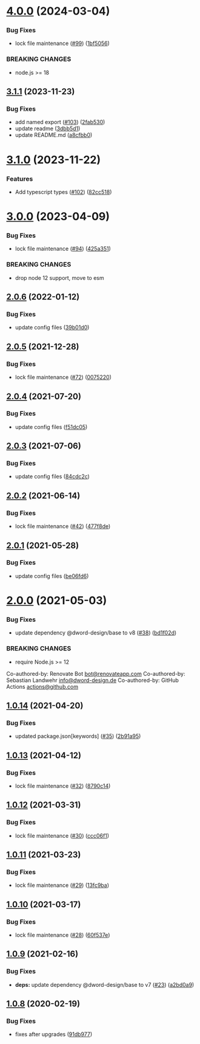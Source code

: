 # [4.0.0](https://github.com/dword-design/package-name-regex/compare/v3.1.1...v4.0.0) (2024-03-04)


### Bug Fixes

* lock file maintenance ([#99](https://github.com/dword-design/package-name-regex/issues/99)) ([1bf5056](https://github.com/dword-design/package-name-regex/commit/1bf5056a5f3e2eefb3532ec07363bc15128538cb))


### BREAKING CHANGES

* node.js >= 18

## [3.1.1](https://github.com/dword-design/package-name-regex/compare/v3.1.0...v3.1.1) (2023-11-23)


### Bug Fixes

* add named export ([#103](https://github.com/dword-design/package-name-regex/issues/103)) ([2fab530](https://github.com/dword-design/package-name-regex/commit/2fab5302037c457a872a9abe936c5c33c1eb266d))
* update readme ([3dbb5d1](https://github.com/dword-design/package-name-regex/commit/3dbb5d14b2fb55b4c0d31718e83b07827c5c5456))
* update README.md ([a8cfbb0](https://github.com/dword-design/package-name-regex/commit/a8cfbb058e9f7bb8d80207481fbaf02b2bd1ccc6))

# [3.1.0](https://github.com/dword-design/package-name-regex/compare/v3.0.0...v3.1.0) (2023-11-22)


### Features

* Add typescript types ([#102](https://github.com/dword-design/package-name-regex/issues/102)) ([82cc518](https://github.com/dword-design/package-name-regex/commit/82cc5180dab934c13d156c5b64260d38b6309b10))

# [3.0.0](https://github.com/dword-design/package-name-regex/compare/v2.0.6...v3.0.0) (2023-04-09)


### Bug Fixes

* lock file maintenance ([#94](https://github.com/dword-design/package-name-regex/issues/94)) ([425a351](https://github.com/dword-design/package-name-regex/commit/425a351fbdfbb414a3530ff4c3ef14f3220557bc))


### BREAKING CHANGES

* drop node 12 support, move to esm

## [2.0.6](https://github.com/dword-design/package-name-regex/compare/v2.0.5...v2.0.6) (2022-01-12)


### Bug Fixes

* update config files ([39b01d0](https://github.com/dword-design/package-name-regex/commit/39b01d01aa207ba7a9f9e41bfe40049da036d7b7))

## [2.0.5](https://github.com/dword-design/package-name-regex/compare/v2.0.4...v2.0.5) (2021-12-28)


### Bug Fixes

* lock file maintenance ([#72](https://github.com/dword-design/package-name-regex/issues/72)) ([0075220](https://github.com/dword-design/package-name-regex/commit/00752205cd9df0c4714b9f2577eaf98a55ada68d))

## [2.0.4](https://github.com/dword-design/package-name-regex/compare/v2.0.3...v2.0.4) (2021-07-20)


### Bug Fixes

* update config files ([f51dc05](https://github.com/dword-design/package-name-regex/commit/f51dc05f4ebb7d8c6ccee726f280371f6ed27fff))

## [2.0.3](https://github.com/dword-design/package-name-regex/compare/v2.0.2...v2.0.3) (2021-07-06)


### Bug Fixes

* update config files ([84cdc2c](https://github.com/dword-design/package-name-regex/commit/84cdc2c177146bf1b843a05e403b621e9aa8bbd2))

## [2.0.2](https://github.com/dword-design/package-name-regex/compare/v2.0.1...v2.0.2) (2021-06-14)


### Bug Fixes

* lock file maintenance ([#42](https://github.com/dword-design/package-name-regex/issues/42)) ([477f8de](https://github.com/dword-design/package-name-regex/commit/477f8ded1cf6189cafc8d79d7ddddc8332ac88ee))

## [2.0.1](https://github.com/dword-design/package-name-regex/compare/v2.0.0...v2.0.1) (2021-05-28)


### Bug Fixes

* update config files ([be06fd6](https://github.com/dword-design/package-name-regex/commit/be06fd64396cae7e7e224a598385798812b24f31))

# [2.0.0](https://github.com/dword-design/package-name-regex/compare/v1.0.14...v2.0.0) (2021-05-03)


### Bug Fixes

* update dependency @dword-design/base to v8 ([#38](https://github.com/dword-design/package-name-regex/issues/38)) ([bd1f02d](https://github.com/dword-design/package-name-regex/commit/bd1f02d043fa745fb83665d0d53680aec91bf407))


### BREAKING CHANGES

* require Node.js >= 12

Co-authored-by: Renovate Bot <bot@renovateapp.com>
Co-authored-by: Sebastian Landwehr <info@dword-design.de>
Co-authored-by: GitHub Actions <actions@github.com>

## [1.0.14](https://github.com/dword-design/package-name-regex/compare/v1.0.13...v1.0.14) (2021-04-20)


### Bug Fixes

* updated package.json[keywords] ([#35](https://github.com/dword-design/package-name-regex/issues/35)) ([2b91a95](https://github.com/dword-design/package-name-regex/commit/2b91a95fb94c8f057abdc0c24614004c6d9882be))

## [1.0.13](https://github.com/dword-design/package-name-regex/compare/v1.0.12...v1.0.13) (2021-04-12)


### Bug Fixes

* lock file maintenance ([#32](https://github.com/dword-design/package-name-regex/issues/32)) ([8790c14](https://github.com/dword-design/package-name-regex/commit/8790c14c2270ad58374d946a091c9763daf1fd0b))

## [1.0.12](https://github.com/dword-design/package-name-regex/compare/v1.0.11...v1.0.12) (2021-03-31)


### Bug Fixes

* lock file maintenance ([#30](https://github.com/dword-design/package-name-regex/issues/30)) ([ccc06f1](https://github.com/dword-design/package-name-regex/commit/ccc06f1d418e423f2f00776059c691d3d494dd36))

## [1.0.11](https://github.com/dword-design/package-name-regex/compare/v1.0.10...v1.0.11) (2021-03-23)


### Bug Fixes

* lock file maintenance ([#29](https://github.com/dword-design/package-name-regex/issues/29)) ([13fc9ba](https://github.com/dword-design/package-name-regex/commit/13fc9ba0c9e568b94d5085c680f0bf4ef5d37327))

## [1.0.10](https://github.com/dword-design/package-name-regex/compare/v1.0.9...v1.0.10) (2021-03-17)


### Bug Fixes

* lock file maintenance ([#28](https://github.com/dword-design/package-name-regex/issues/28)) ([60f537e](https://github.com/dword-design/package-name-regex/commit/60f537eba06f8092b726285e62faf11069623ddf))

## [1.0.9](https://github.com/dword-design/package-name-regex/compare/v1.0.8...v1.0.9) (2021-02-16)


### Bug Fixes

* **deps:** update dependency @dword-design/base to v7 ([#23](https://github.com/dword-design/package-name-regex/issues/23)) ([a2bd0a9](https://github.com/dword-design/package-name-regex/commit/a2bd0a9a451a309d1f73087b8eb43c1cbe6cb601))

## [1.0.8](https://github.com/dword-design/package-name-regex/compare/v1.0.7...v1.0.8) (2020-02-19)


### Bug Fixes

* fixes after upgrades ([91db977](https://github.com/dword-design/package-name-regex/commit/91db977300ccc0c5a77617892209145b1e4b7e54))
